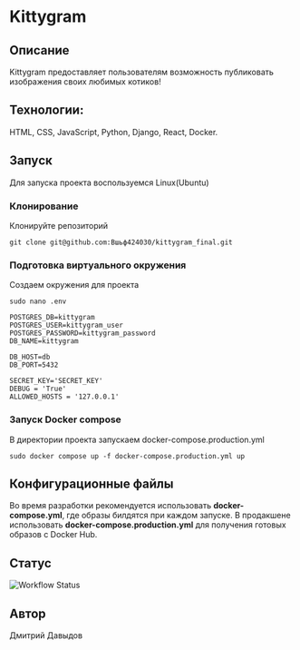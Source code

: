 # Kittygram
## Описание
Kittygram предоставляет пользователям возможность публиковать изображения своих любимых котиков! 

## Технологии:
HTML, CSS, JavaScript, Python, Django, React, Docker.

## Запуcк
Для запуска проекта воспользуемся Linux(Ubuntu)
### Клонирование
Клонируйте репозиторий
```
git clone git@github.com:Вшьф424030/kittygram_final.git
```
### Подготовка виртуального окружения
Создаем окружения для проекта
```
sudo nano .env
```
```
POSTGRES_DB=kittygram
POSTGRES_USER=kittygram_user
POSTGRES_PASSWORD=kittygram_password
DB_NAME=kittygram

DB_HOST=db
DB_PORT=5432

SECRET_KEY='SECRET_KEY'
DEBUG = 'True'
ALLOWED_HOSTS = '127.0.0.1'
```
### Запуск Docker compose 
В директории проекта запускаем docker-compose.production.yml
```
sudo docker compose up -f docker-compose.production.yml up
```
## Конфигурационные файлы
Во время разработки рекомендуется использовать <strong>docker-compose.yml</strong>, где образы билдятся при каждом запуске.
В продакшене использовать <strong>docker-compose.production.yml</strong> для получения готовых образов с Docker Hub.

## Статус
![Workflow Status](https://github.com/Dima4240430/kittygram_final/actions/workflows/Kittygram-workflow.yml/badge.svg)



## Автор
Дмитрий Давыдов